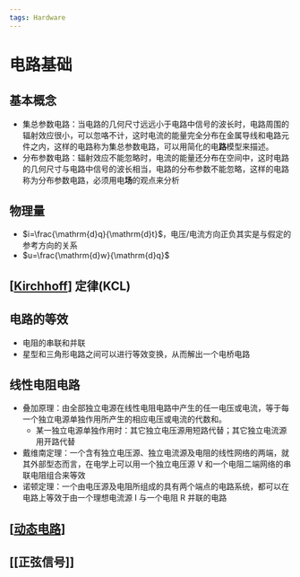 ```yaml
---
tags: Hardware
---
```


# 电路基础

## 基本概念

- 集总参数电路：当电路的几何尺寸远远小于电路中信号的波长时，电路周围的辐射效应很小，可以忽咯不计，这时电流的能量完全分布在金属导线和电路元件之内，这样的电路称为集总参数电路，可以用简化的电**路**模型来描述。
- 分布参数电路：辐射效应不能忽略时，电流的能量还分布在空间中，这时电路的几何尺寸与电路中信号的波长相当，电路的分布参数不能忽略，这样的电路称为分布参数电路，必须用电**场**的观点来分析

## 物理量

- $i=\frac{\mathrm{d}q}{\mathrm{d}t}$，电压/电流方向正负其实是与假定的参考方向的关系
- $u=\frac{\mathrm{d}w}{\mathrm{d}q}$

## [[Kirchhoff]] 定律(KCL)

## 电路的等效

- 电阻的串联和并联
- 星型和三角形电路之间可以进行等效变换，从而解出一个电桥电路

## 线性电阻电路

- 叠加原理：由全部独立电源在线性电阻电路中产生的任一电压或电流，等于每一个独立电源单独作用所产生的相应电压或电流的代数和。
  - 某一独立电源单独作用时：其它独立电压源用短路代替；其它独立电流源用开路代替
- 戴维南定理：一个含有独立电压源、独立电流源及电阻的线性网络的两端，就其外部型态而言，在电学上可以用一个独立电压源 V 和一个电阻二端网络的串联电阻组合来等效
- 诺顿定理：一个由电压源及电阻所组成的具有两个端点的电路系统，都可以在电路上等效于由一个理想电流源 I 与一个电阻 R 并联的电路

## [[动态电路]]

## [[正弦信号]]

[//begin]: # "Autogenerated link references for markdown compatibility"
[Kirchhoff]: Kirchhoff.md "基尔霍夫定律"
[动态电路]: %E5%8A%A8%E6%80%81%E7%94%B5%E8%B7%AF.md "动态电路"
[//end]: # "Autogenerated link references"
